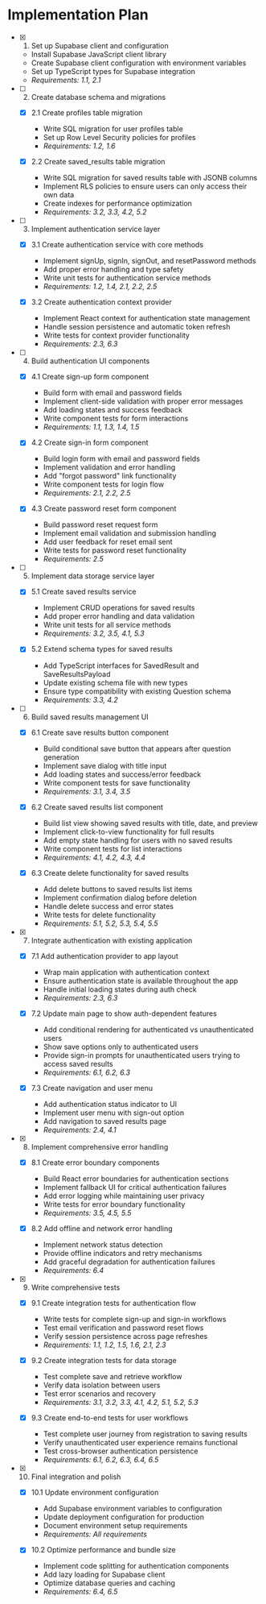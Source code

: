 # Implementation Plan

- [x] 1. Set up Supabase client and configuration
  - Install Supabase JavaScript client library
  - Create Supabase client configuration with environment variables
  - Set up TypeScript types for Supabase integration
  - _Requirements: 1.1, 2.1_

- [ ] 2. Create database schema and migrations
  - [x] 2.1 Create profiles table migration
    - Write SQL migration for user profiles table
    - Set up Row Level Security policies for profiles
    - _Requirements: 1.2, 1.6_
  
  - [x] 2.2 Create saved_results table migration
    - Write SQL migration for saved results table with JSONB columns
    - Implement RLS policies to ensure users can only access their own data
    - Create indexes for performance optimization
    - _Requirements: 3.2, 3.3, 4.2, 5.2_

- [ ] 3. Implement authentication service layer
  - [x] 3.1 Create authentication service with core methods
    - Implement signUp, signIn, signOut, and resetPassword methods
    - Add proper error handling and type safety
    - Write unit tests for authentication service methods
    - _Requirements: 1.2, 1.4, 2.1, 2.2, 2.5_
  
  - [x] 3.2 Create authentication context provider
    - Implement React context for authentication state management
    - Handle session persistence and automatic token refresh
    - Write tests for context provider functionality
    - _Requirements: 2.3, 6.3_

- [ ] 4. Build authentication UI components
  - [x] 4.1 Create sign-up form component
    - Build form with email and password fields
    - Implement client-side validation with proper error messages
    - Add loading states and success feedback
    - Write component tests for form interactions
    - _Requirements: 1.1, 1.3, 1.4, 1.5_
  
  - [x] 4.2 Create sign-in form component
    - Build login form with email and password fields
    - Implement validation and error handling
    - Add "forgot password" link functionality
    - Write component tests for login flow
    - _Requirements: 2.1, 2.2, 2.5_
  
  - [x] 4.3 Create password reset form component
    - Build password reset request form
    - Implement email validation and submission handling
    - Add user feedback for reset email sent
    - Write tests for password reset functionality
    - _Requirements: 2.5_

- [ ] 5. Implement data storage service layer
  - [x] 5.1 Create saved results service
    - Implement CRUD operations for saved results
    - Add proper error handling and data validation
    - Write unit tests for all service methods
    - _Requirements: 3.2, 3.5, 4.1, 5.3_
  
  - [x] 5.2 Extend schema types for saved results
    - Add TypeScript interfaces for SavedResult and SaveResultsPayload
    - Update existing schema file with new types
    - Ensure type compatibility with existing Question schema
    - _Requirements: 3.3, 4.2_

- [ ] 6. Build saved results management UI
  - [x] 6.1 Create save results button component
    - Build conditional save button that appears after question generation
    - Implement save dialog with title input
    - Add loading states and success/error feedback
    - Write component tests for save functionality
    - _Requirements: 3.1, 3.4, 3.5_
  
  - [x] 6.2 Create saved results list component
    - Build list view showing saved results with title, date, and preview
    - Implement click-to-view functionality for full results
    - Add empty state handling for users with no saved results
    - Write component tests for list interactions
    - _Requirements: 4.1, 4.2, 4.3, 4.4_
  
  - [x] 6.3 Create delete functionality for saved results
    - Add delete buttons to saved results list items
    - Implement confirmation dialog before deletion
    - Handle delete success and error states
    - Write tests for delete functionality
    - _Requirements: 5.1, 5.2, 5.3, 5.4, 5.5_

- [x] 7. Integrate authentication with existing application
  - [x] 7.1 Add authentication provider to app layout
    - Wrap main application with authentication context
    - Ensure authentication state is available throughout the app
    - Handle initial loading states during auth check
    - _Requirements: 2.3, 6.3_
  
  - [x] 7.2 Update main page to show auth-dependent features
    - Add conditional rendering for authenticated vs unauthenticated users
    - Show save options only to authenticated users
    - Provide sign-in prompts for unauthenticated users trying to access saved results
    - _Requirements: 6.1, 6.2, 6.3_
  
  - [x] 7.3 Create navigation and user menu
    - Add authentication status indicator to UI
    - Implement user menu with sign-out option
    - Add navigation to saved results page
    - _Requirements: 2.4, 4.1_

- [x] 8. Implement comprehensive error handling
  - [x] 8.1 Create error boundary components
    - Build React error boundaries for authentication sections
    - Implement fallback UI for critical authentication failures
    - Add error logging while maintaining user privacy
    - Write tests for error boundary functionality
    - _Requirements: 3.5, 4.5, 5.5_
  
  - [x] 8.2 Add offline and network error handling
    - Implement network status detection
    - Provide offline indicators and retry mechanisms
    - Add graceful degradation for authentication failures
    - _Requirements: 6.4_

- [x] 9. Write comprehensive tests
  - [x] 9.1 Create integration tests for authentication flow
    - Write tests for complete sign-up and sign-in workflows
    - Test email verification and password reset flows
    - Verify session persistence across page refreshes
    - _Requirements: 1.1, 1.2, 1.5, 1.6, 2.1, 2.3_
  
  - [x] 9.2 Create integration tests for data storage
    - Test complete save and retrieve workflow
    - Verify data isolation between users
    - Test error scenarios and recovery
    - _Requirements: 3.1, 3.2, 3.3, 4.1, 4.2, 5.1, 5.2, 5.3_
  
  - [x] 9.3 Create end-to-end tests for user workflows
    - Test complete user journey from registration to saving results
    - Verify unauthenticated user experience remains functional
    - Test cross-browser authentication persistence
    - _Requirements: 6.1, 6.2, 6.3, 6.4, 6.5_

- [x] 10. Final integration and polish
  - [x] 10.1 Update environment configuration
    - Add Supabase environment variables to configuration
    - Update deployment configuration for production
    - Document environment setup requirements
    - _Requirements: All requirements_
  
  - [x] 10.2 Optimize performance and bundle size
    - Implement code splitting for authentication components
    - Add lazy loading for Supabase client
    - Optimize database queries and caching
    - _Requirements: 6.4, 6.5_